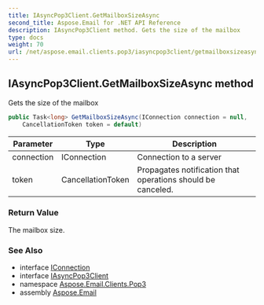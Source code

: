 ```yaml
---
title: IAsyncPop3Client.GetMailboxSizeAsync
second_title: Aspose.Email for .NET API Reference
description: IAsyncPop3Client method. Gets the size of the mailbox
type: docs
weight: 70
url: /net/aspose.email.clients.pop3/iasyncpop3client/getmailboxsizeasync/
---
```

## IAsyncPop3Client.GetMailboxSizeAsync method

Gets the size of the mailbox

```csharp
public Task<long> GetMailboxSizeAsync(IConnection connection = null, 
    CancellationToken token = default)
```

| Parameter | Type | Description |
| --- | --- | --- |
| connection | IConnection | Connection to a server |
| token | CancellationToken | Propagates notification that operations should be canceled. |

### Return Value

The mailbox size.

### See Also

* interface [IConnection](../../../aspose.email.clients/iconnection/)
* interface [IAsyncPop3Client](../)
* namespace [Aspose.Email.Clients.Pop3](../../iasyncpop3client/)
* assembly [Aspose.Email](../../../)


